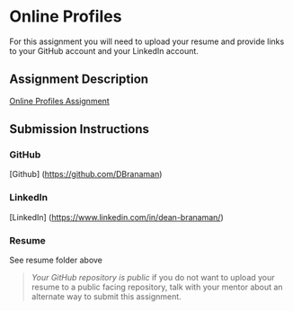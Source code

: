 # Online Profiles
For this assignment you will need to upload your resume and provide links to your GitHub account and your LinkedIn account.

## Assignment Description
[Online Profiles Assignment](https://education.launchcode.org/liftoff/modules/assignments/online-profiles)

## Submission Instructions
 
### GitHub
[Github] (https://github.com/DBranaman)
 
### LinkedIn
[LinkedIn] (https://www.linkedin.com/in/dean-branaman/)

### Resume
See resume folder above

> *Your GitHub repository is public* if you do not want to upload your resume to a public facing repository, talk with your mentor about an alternate way to submit this assignment.
